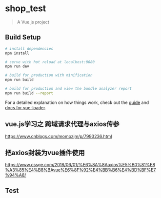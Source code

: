 # shop_test

> A Vue.js project

## Build Setup

``` bash
# install dependencies
npm install

# serve with hot reload at localhost:8080
npm run dev

# build for production with minification
npm run build

# build for production and view the bundle analyzer report
npm run build --report
```

For a detailed explanation on how things work, check out the [guide](http://vuejs-templates.github.io/webpack/) and [docs for vue-loader](http://vuejs.github.io/vue-loader).


## vue.js学习之 跨域请求代理与axios传参
https://www.cnblogs.com/momozjm/p/7993236.html

## 把axios封装为vue插件使用
https://www.cssge.com/2018/06/01/%E6%8A%8Aaxios%E5%B0%81%E8%A3%85%E4%B8%BAvue%E6%8F%92%E4%BB%B6%E4%BD%BF%E7%94%A8/

## Test


